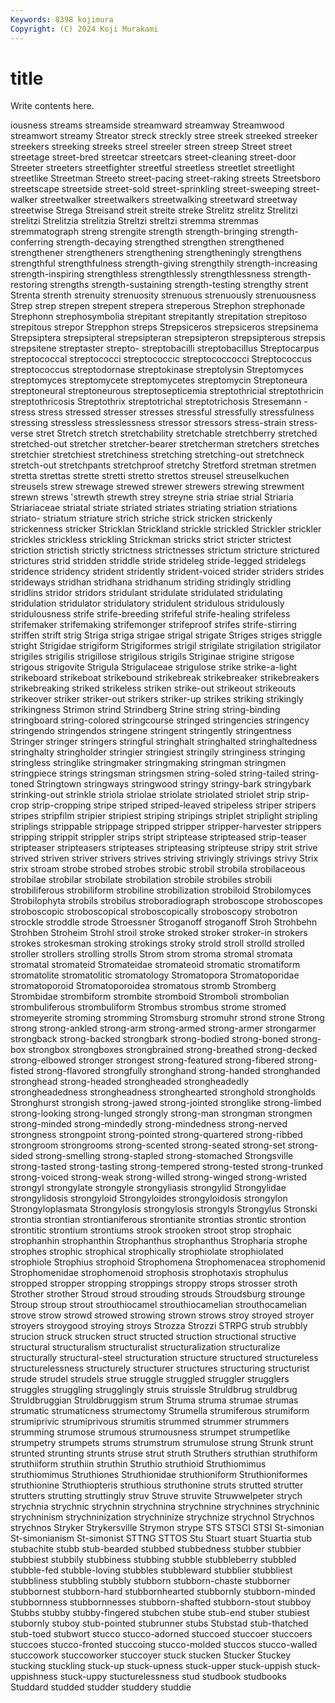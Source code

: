 ```yaml
---
Keywords: 8398 kojimura
Copyright: (C) 2024 Koji Murakami
---
```


# title

Write contents here.



iousness
streams streamside streamward streamway Streamwood streamwort streamy Streator streck streckly
stree streek streeked streeker streekers streeking streeks streel streeler streen
streep Street street streetage street-bred streetcar streetcars street-cleaning street-door Streeter
streeters streetfighter streetful streetless streetlet streetlight streetlike Streetman Streeto street-pacing
street-raking streets Streetsboro streetscape streetside street-sold street-sprinkling street-sweeping street-walker streetwalker
streetwalkers streetwalking streetward streetway streetwise Strega Streisand streit streite streke
Strelitz strelitz Strelitzi strelitzi Strelitzia strelitzia Streltzi streltzi stremma stremmas
stremmatograph streng strengite strength strength-bringing strength-conferring strength-decaying strengthed strengthen strengthened
strengthener strengtheners strengthening strengtheningly strengthens strengthful strengthfulness strength-giving strengthily strength-increasing
strength-inspiring strengthless strengthlessly strengthlessness strength-restoring strengths strength-sustaining strength-testing strengthy strent
Strenta strenth strenuity strenuosity strenuous strenuously strenuousness Strep strep strepen
strepent strepera streperous Strephon strephonade Strephonn strephosymbolia strepitant strepitantly strepitation
strepitoso strepitous strepor Strepphon streps Strepsiceros strepsiceros strepsinema Strepsiptera strepsipteral
strepsipteran strepsipteron strepsipterous strepsis strepsitene streptaster strepto- streptobacilli streptobacillus Streptocarpus
streptococcal streptococci streptococcic streptococcocci Streptococcus streptococcus streptodornase streptokinase streptolysin Streptomyces
streptomyces streptomycete streptomycetes streptomycin Streptoneura streptoneural streptoneurous streptosepticemia streptothricial streptothricin
streptothricosis Streptothrix streptotrichal streptotrichosis Stresemann -stress stress stressed stresser stresses
stressful stressfully stressfulness stressing stressless stresslessness stressor stressors stress-strain stress-verse
stret Stretch stretch stretchability stretchable stretchberry stretched stretched-out stretcher stretcher-bearer
stretcherman stretchers stretches stretchier stretchiest stretchiness stretching stretching-out stretchneck stretch-out
stretchpants stretchproof stretchy Stretford stretman stretmen stretta strettas strette stretti
stretto strettos streusel streuselkuchen streusels strew strewage strewed strewer strewers
strewing strewment strewn strews 'strewth strewth strey streyne stria striae
strial Striaria Striariaceae striatal striate striated striates striating striation striations
striato- striatum striature strich striche strick stricken strickenly strickenness stricker
Stricklan Strickland strickle strickled Strickler strickler strickles strickless strickling Strickman
stricks strict stricter strictest striction strictish strictly strictness strictnesses strictum
stricture strictured strictures strid stridden striddle stride strideleg stride-legged stridelegs
stridence stridency strident stridently strident-voiced strider striders strides strideways stridhan
stridhana stridhanum striding stridingly stridling stridlins stridor stridors stridulant stridulate
stridulated stridulating stridulation stridulator stridulatory stridulent stridulous stridulously stridulousness strife
strife-breeding strifeful strife-healing strifeless strifemaker strifemaking strifemonger strifeproof strifes strife-stirring
striffen strift strig Striga striga strigae strigal strigate Striges striges
striggle stright Strigidae strigiform Strigiformes strigil strigilate strigilation strigilator strigiles
strigilis strigillose strigilous strigils Striginae strigine strigose strigous strigovite Strigula
Strigulaceae strigulose strike strike-a-light strikeboard strikeboat strikebound strikebreak strikebreaker strikebreakers
strikebreaking striked strikeless striken strike-out strikeout strikeouts strikeover striker striker-out
strikers striker-up strikes striking strikingly strikingness Strimon strind Strindberg Strine
string string-binding stringboard string-colored stringcourse stringed stringencies stringency stringendo stringendos
stringene stringent stringently stringentness Stringer stringer stringers stringful stringhalt stringhalted
stringhaltedness stringhalty stringholder stringier stringiest stringily stringiness stringing stringless stringlike
stringmaker stringmaking stringman stringmen stringpiece strings stringsman stringsmen string-soled string-tailed
string-toned Stringtown stringways stringwood stringy stringy-bark stringybark strinking-out strinkle striola
striolae striolate striolated striolet strip strip-crop strip-cropping stripe striped striped-leaved
stripeless striper stripers stripes stripfilm stripier stripiest striping stripings striplet
striplight stripling striplings strippable strippage stripped stripper stripper-harvester strippers stripping
strippit strippler strips stript striptease stripteased strip-teaser stripteaser stripteasers stripteases
stripteasing stripteuse stripy strit strive strived striven striver strivers strives
striving strivingly strivings strivy Strix strix stroam strobe strobed strobes
strobic strobil strobila strobilaceous strobilae strobilar strobilate strobilation strobile strobiles
strobili strobiliferous strobiliform strobiline strobilization strobiloid Strobilomyces Strobilophyta strobils strobilus
stroboradiograph stroboscope stroboscopes stroboscopic stroboscopical stroboscopically stroboscopy strobotron strockle stroddle
strode Stroessner Stroganoff stroganoff Stroh Strohbehn Strohben Stroheim Strohl stroil
stroke stroked stroker stroker-in strokers strokes strokesman stroking strokings stroky
strold stroll strolld strolled stroller strollers strolling strolls Strom strom
stroma stromal stromata stromatal stromateid Stromateidae stromateoid stromatic stromatiform stromatolite
stromatolitic stromatology Stromatopora Stromatoporidae stromatoporoid Stromatoporoidea stromatous stromb Stromberg Strombidae
strombiform strombite stromboid Stromboli strombolian strombuliferous strombuliform Strombus strombus strome
stromed stromeyerite stroming stromming Stromsburg stromuhr strond strone Strong strong
strong-ankled strong-arm strong-armed strong-armer strongarmer strongback strong-backed strongbark strong-bodied strong-boned
strong-box strongbox strongboxes strongbrained strong-breathed strong-decked strong-elbowed stronger strongest strong-featured
strong-fibered strong-fisted strong-flavored strongfully stronghand strong-handed stronghanded stronghead strong-headed strongheaded
strongheadedly strongheadedness strongheadness stronghearted stronghold strongholds Stronghurst strongish strong-jawed strong-jointed
stronglike strong-limbed strong-looking strong-lunged strongly strong-man strongman strongmen strong-minded strong-mindedly
strong-mindedness strong-nerved strongness strongpoint strong-pointed strong-quartered strong-ribbed strongroom strongrooms strong-scented
strong-seated strong-set strong-sided strong-smelling strong-stapled strong-stomached Strongsville strong-tasted strong-tasting strong-tempered
strong-tested strong-trunked strong-voiced strong-weak strong-willed strong-winged strong-wristed strongyl strongylate strongyle
strongyliasis strongylid Strongylidae strongylidosis strongyloid Strongyloides strongyloidosis strongylon Strongyloplasmata Strongylosis
strongylosis strongyls Strongylus Stronski strontia strontian strontianiferous strontianite strontias strontic
strontion strontitic strontium strontiums strook strooken stroot strop strophaic strophanhin
strophanthin Strophanthus strophanthus Stropharia strophe strophes strophic strophical strophically strophiolate
strophiolated strophiole Strophius strophoid Strophomena Strophomenacea strophomenid Strophomenidae strophomenoid strophosis
strophotaxis strophulus stropped stropper stropping stroppings stroppy strops strosser stroth
Strother strother Stroud stroud strouding strouds Stroudsburg strounge Stroup stroup
strout strouthiocamel strouthiocamelian strouthocamelian strove strow strowd strowed strowing strown
strows stroy stroyed stroyer stroyers stroygood stroying stroys Strozza Strozzi
STRPG strub strubbly strucion struck strucken struct structed struction structional
structive structural structuralism structuralist structuralization structuralize structurally structural-steel structuration structure
structured structureless structurelessness structurely structurer structures structuring structurist strude strudel
strudels strue struggle struggled struggler strugglers struggles struggling strugglingly struis
struissle Struldbrug struldbrug Struldbruggian Struldbruggism strum Struma struma strumae strumas
strumatic strumaticness strumectomy Strumella strumiferous strumiform strumiprivic strumiprivous strumitis strummed
strummer strummers strumming strumose strumous strumousness strumpet strumpetlike strumpetry strumpets
strums strumstrum strumulose strung Strunk strunt strunted strunting strunts struse
strut struth Struthers struthian struthiform struthiiform struthiin struthin Struthio struthioid
Struthiomimus struthiomimus Struthiones Struthionidae struthioniform Struthioniformes struthionine Struthiopteris struthious struthonine
struts strutted strutter strutters strutting struttingly struv Struve struvite Struwwelpeter
strych strychnia strychnic strychnin strychnina strychnine strychnines strychninic strychninism strychninization
strychninize strychnize strychnol Strychnos strychnos Stryker Strykersville Strymon strype STS
STSCI STSI St-simonian St-simonianism St-simonist STTNG STTOS Stu Stuart stuart
Stuartia stub stubachite stubb stub-bearded stubbed stubbedness stubber stubbier stubbiest
stubbily stubbiness stubbing stubble stubbleberry stubbled stubble-fed stubble-loving stubbles stubbleward
stubblier stubbliest stubbliness stubbling stubbly stubborn stubborn-chaste stubborner stubbornest stubborn-hard
stubbornhearted stubbornly stubborn-minded stubbornness stubbornnesses stubborn-shafted stubborn-stout stubboy Stubbs stubby
stubby-fingered stubchen stube stub-end stuber stubiest stubornly stuboy stub-pointed stubrunner
stubs Stubstad stub-thatched stub-toed stubwort stucco stucco-adorned stuccoed stuccoer stuccoers
stuccoes stucco-fronted stuccoing stucco-molded stuccos stucco-walled stuccowork stuccoworker stuccoyer stuck
stucken Stucker Stuckey stucking stuckling stuck-up stuck-upness stuck-upper stuck-uppish stuck-uppishness
stuck-uppy stucturelessness stud studbook studbooks Studdard studded studder studdery studdie
